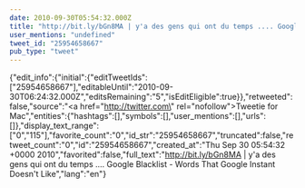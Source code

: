 ```yaml
---
date: 2010-09-30T05:54:32.000Z
title: "http://bit.ly/bGn8MA | y'a des gens qui ont du temps .... Google Blacklist - Words That Google Instant Doesn't Like″"
user_mentions: "undefined"
tweet_id: "25954658667"
pub_type: "tweet"
---
```

{"edit_info":{"initial":{"editTweetIds":["25954658667"],"editableUntil":"2010-09-30T06:24:32.000Z","editsRemaining":"5","isEditEligible":true}},"retweeted":false,"source":"<a href=\"http://twitter.com\" rel=\"nofollow\">Tweetie for Mac</a>","entities":{"hashtags":[],"symbols":[],"user_mentions":[],"urls":[]},"display_text_range":["0","115"],"favorite_count":"0","id_str":"25954658667","truncated":false,"retweet_count":"0","id":"25954658667","created_at":"Thu Sep 30 05:54:32 +0000 2010","favorited":false,"full_text":"http://bit.ly/bGn8MA | y'a des gens qui ont du temps .... Google Blacklist - Words That Google Instant Doesn't Like","lang":"en"}
